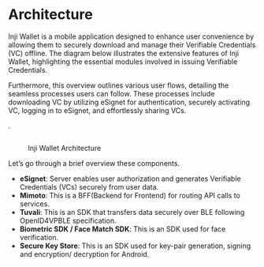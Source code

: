 # Architecture

Inji Wallet is a mobile application designed to enhance user convenience by allowing them to securely download and manage their Verifiable Credentials (VC) offline. The diagram below illustrates the extensive features of Inji Wallet, highlighting the essential modules involved in issuing Verifiable Credentials.

Furthermore, this overview outlines various user flows, detailing the seamless processes users can follow. These processes include downloading VC by utilizing eSignet for authentication, securely activating VC, logging in to eSignet, and effortlessly sharing VCs.

.

<figure><img src="../../../.gitbook/assets/inji_architecture_diagram.png" alt=""><figcaption><p>Inji Wallet Architecture</p></figcaption></figure>

Let’s go through a brief overview these components.

* **eSignet**: Server enables user authorization and generates Verifiable Credentials (VCs) securely from user data.
* **Mimoto**: This is a BFF(Backend for Frontend) for routing API calls to services.
* **Tuvali**: This is an SDK that transfers data securely over BLE following OpenID4VPBLE specification.
* **Biometric SDK / Face Match SDK**: This is an SDK used for face verification.
* **Secure Key Store**: This is an SDK used for key-pair generation, signing and encryption/ decryption for Android.
